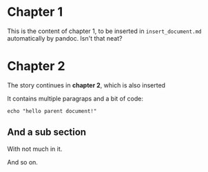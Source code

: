 # Chapter 1

This is the content of chapter 1, to be inserted in `insert_document.md`
automatically by pandoc. Isn't that neat?

# Chapter 2

The story continues in **chapter 2**, which is also inserted

It contains multiple paragraps and a bit of code:

    echo "hello parent document!"

## And a sub section

With not much in it.

And so on.
